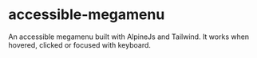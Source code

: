 # accessible-megamenu
An accessible megamenu built with AlpineJs and Tailwind.
It works when hovered, clicked or focused with keyboard.

